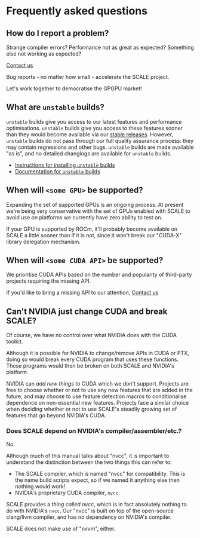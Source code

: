 # Frequently asked questions

## How do I report a problem?

Strange compiler errors? Performance not as great as expected? Something else
not working as expected?

[Contact us](../contact/report-a-bug/)

Bug reports - no matter how small - accelerate the SCALE project.

Let's work together to democratise the GPGPU market!

## What are `unstable` builds?

`unstable` builds give you access to our latest features and performance
optimisations. `unstable` builds give you access to these features sooner
than they would become available via our
[stable releases](https://docs.scale-lang.com/manual/how-to-install/).
However, `unstable` builds do not pass through our full quality assurance
process: they may contain regressions and other bugs. `unstable` builds
are made available "as is", and no detailed changlogs are available for
`unstable` builds.

* [Instructions for installing `unstable` builds](https://unstable-docs.scale-lang.com/manual/how-to-install-unstable/)
* [Documentation for `unstable` builds](https://unstable-docs.scale-lang.com/)

## When will `<some GPU>` be supported?

Expanding the set of supported GPUs is an ongoing process. At present we're 
being very conservative with the set of GPUs enabled with SCALE to avoid 
use on platforms we currently have zero ability to test on.

If your GPU is supported by ROCm, it'll probably become available on SCALE a 
little sooner than if it is not, since it won't break our "CUDA-X" library 
delegation mechanism.

## When will `<some CUDA API>` be supported?

We prioritise CUDA APIs based on the number and popularity of third-party 
projects requiring the missing API.

If you'd like to bring a missing API to our attention,
[Contact us](../contact/report-a-bug/)

## Can't NVIDIA just change CUDA and break SCALE?

Of course, we have no control over what NVIDIA does with the CUDA toolkit.

Although it is possible for NVIDIA to change/remove APIs in CUDA or PTX, 
doing so would break every CUDA program that uses these functions. Those
programs would then be broken on both SCALE and NVIDIA's platform.

NVIDIA can *add new things* to CUDA which we don't support. Projects are free to 
choose whether or not to use any new features that are added in the future, 
and may choose to use feature detection macros to conditionalise dependence 
on non-essential new features. Projects face a similar choice when deciding 
whether or not to use SCALE's steadily growing set of features that go beyond
NVIDIA's CUDA.

### Does SCALE depend on NVIDIA's compiler/assembler/etc.?

No.

Although much of this manual talks about "nvcc", it is important to 
understand the distinction between the two things this can refer to:

- The SCALE compiler, which is named "nvcc" for compatibility. This is the 
  name build scripts expect, so if we named it anything else then nothing 
  would work!
- NVIDIA's proprietary CUDA compiler, `nvcc`.

SCALE provides a _thing called nvcc_, which is in fact absolutely nothing to 
do with NVIDIA's `nvcc`. Our "nvcc" is built on top of the open-source 
clang/llvm compiler, and has no dependency on NVIDIA's compiler.

SCALE does not make use of "nvvm", either.
